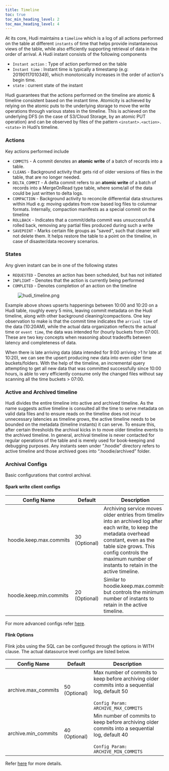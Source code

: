 ```yaml
---
title: Timeline
toc: true
toc_min_heading_level: 2
toc_max_heading_level: 4
---
```


At its core, Hudi maintains a `timeline` which is a log of all actions performed on the table at different `instants` of time that helps provide instantaneous views of the table,
while also efficiently supporting retrieval of data in the order of arrival. A Hudi instant consists of the following components

* `Instant action` : Type of action performed on the table
* `Instant time` : Instant time is typically a timestamp (e.g: 20190117010349), which monotonically increases in the order of action's begin time.
* `state` : current state of the instant

Hudi guarantees that the actions performed on the timeline are atomic & timeline consistent based on the instant time. 
Atomicity is achieved by relying on the atomic puts to the underlying storage to move the write operations through various states in the timeline.
This is achieved on the underlying DFS (in the case of S3/Cloud Storage, by an atomic PUT operation) and can be observed by files of the pattern `<instant>.<action>.<state>` in Hudi’s timeline.

### Actions
Key actions performed include

* `COMMITS` - A commit denotes an **atomic write** of a batch of records into a table.
* `CLEANS` - Background activity that gets rid of older versions of files in the table, that are no longer needed.
* `DELTA_COMMIT` - A delta commit refers to an **atomic write** of a batch of records into a  MergeOnRead type table, where some/all of the data could be just written to delta logs.
* `COMPACTION` - Background activity to reconcile differential data structures within Hudi e.g: moving updates from row based log files to columnar formats. Internally, compaction manifests as a special commit on the timeline
* `ROLLBACK` - Indicates that a commit/delta commit was unsuccessful & rolled back, removing any partial files produced during such a write
* `SAVEPOINT` - Marks certain file groups as "saved", such that cleaner will not delete them. It helps restore the table to a point on the timeline, in case of disaster/data recovery scenarios.

### States
Any given instant can be
in one of the following states

* `REQUESTED` - Denotes an action has been scheduled, but has not initiated
* `INFLIGHT` - Denotes that the action is currently being performed
* `COMPLETED` - Denotes completion of an action on the timeline

<figure>
    <img className="docimage" src={require("/assets/images/hudi_timeline.png").default} alt="hudi_timeline.png" />
</figure>

Example above shows upserts happenings between 10:00 and 10:20 on a Hudi table, roughly every 5 mins, leaving commit metadata on the Hudi timeline, along
with other background cleaning/compactions. One key observation to make is that the commit time indicates the `arrival time` of the data (10:20AM), while the actual data
organization reflects the actual time or `event time`, the data was intended for (hourly buckets from 07:00). These are two key concepts when reasoning about tradeoffs between latency and completeness of data.

When there is late arriving data (data intended for 9:00 arriving >1 hr late at 10:20), we can see the upsert producing new data into even older time buckets/folders.
With the help of the timeline, an incremental query attempting to get all new data that was committed successfully since 10:00 hours, is able to very efficiently consume
only the changed files without say scanning all the time buckets > 07:00.

### Active and Archived timeline
Hudi divides the entire timeline into active and archived timeline. As the name suggests active timeline is consulted all
the time to serve metadata on valid data files and to ensure reads on the timeline does not incur unnecessary latencies 
as timeline grows, the active timeline needs to be bounded on the metadata (timeline instants) it can serve. To ensure this, 
after certain thresholds the archival kicks in to move older timeline events to the archived timeline. In general, archival 
timeline is never contacted for regular operations of the table and is merely used for book-keeping and debugging purposes.
Any instants seen under “.hoodie” directory refers to active timeline and those archived goes into “.hoodie/archived” folder.


### Archival Configs 
Basic configurations that control archival.

#### Spark write client configs 

| Config Name                                                                                | Default       | Description                                                                                                                                                                                                                                             | 
|--------------------------------------------------------------------------------------------| ------------- | ------------------------------------------------------------------------------------------------------------------------------------------------------------------------------------------------------------------------------------------------------- | 
| hoodie.keep.max.commits | 30 (Optional) | Archiving service moves older entries from timeline into an archived log after each write, to keep the metadata overhead constant, even as the table size grows. This config controls the maximum number of instants to retain in the active timeline.  | 
| hoodie.keep.min.commits | 20 (Optional) | Similar to hoodie.keep.max.commits, but controls the minimum number of instants to retain in the active timeline.                                                                                                                                       | 

For more advanced configs refer [here](https://hudi.apache.org/docs/configurations#Archival-Configs-advanced-configs).

#### Flink Options
Flink jobs using the SQL can be configured through the options in WITH clause. The actual datasource level configs are listed below.

| Config Name                                                                                    | Default                                 | Description                                                                                                                                                                                                                                                                                                                                                       | 
| ---------------------------------------------------------------------------------------------- | --------------------------------------- | ----------------------------------------------------------------------------------------------------------------------------------------------------------------------------------------------------------------------------------------------------------------------------------------------------------------------------------------------------------------- | 
| archive.max_commits                                                       | 50 (Optional)                           | Max number of commits to keep before archiving older commits into a sequential log, default 50<br /><br /> `Config Param: ARCHIVE_MAX_COMMITS`                                                                                                                                                                                                                    |
| archive.min_commits                                                      | 40 (Optional)                           | Min number of commits to keep before archiving older commits into a sequential log, default 40<br /><br /> `Config Param: ARCHIVE_MIN_COMMITS`                                                                                                                                                                                                                    |

Refer [here](https://hudi.apache.org/docs/configurations#Flink-Options) for more details.

